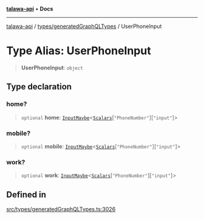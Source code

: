 [**talawa-api**](../../../README.md) • **Docs**

***

[talawa-api](../../../modules.md) / [types/generatedGraphQLTypes](../README.md) / UserPhoneInput

# Type Alias: UserPhoneInput

> **UserPhoneInput**: `object`

## Type declaration

### home?

> `optional` **home**: [`InputMaybe`](InputMaybe.md)\<[`Scalars`](Scalars.md)\[`"PhoneNumber"`\]\[`"input"`\]\>

### mobile?

> `optional` **mobile**: [`InputMaybe`](InputMaybe.md)\<[`Scalars`](Scalars.md)\[`"PhoneNumber"`\]\[`"input"`\]\>

### work?

> `optional` **work**: [`InputMaybe`](InputMaybe.md)\<[`Scalars`](Scalars.md)\[`"PhoneNumber"`\]\[`"input"`\]\>

## Defined in

[src/types/generatedGraphQLTypes.ts:3026](https://github.com/PalisadoesFoundation/talawa-api/blob/fe65d855b3d1e3e4af621340e7e8bfa0325634c1/src/types/generatedGraphQLTypes.ts#L3026)

